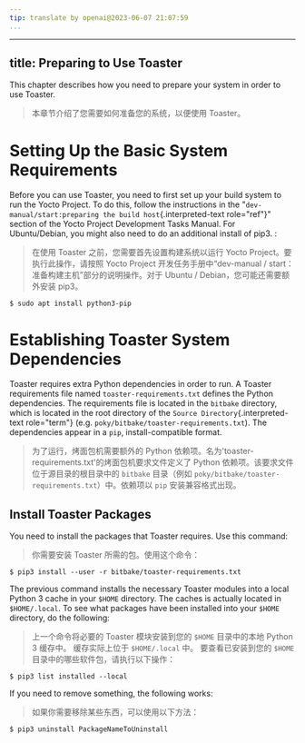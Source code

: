 ```yaml
---
tip: translate by openai@2023-06-07 21:07:59
...
```

---
title: Preparing to Use Toaster
-------------------------------

This chapter describes how you need to prepare your system in order to use Toaster.

> 本章节介绍了您需要如何准备您的系统，以便使用 Toaster。

# Setting Up the Basic System Requirements

Before you can use Toaster, you need to first set up your build system to run the Yocto Project. To do this, follow the instructions in the \"`dev-manual/start:preparing the build host`{.interpreted-text role="ref"}\" section of the Yocto Project Development Tasks Manual. For Ubuntu/Debian, you might also need to do an additional install of pip3. :

> 在使用 Toaster 之前，您需要首先设置构建系统以运行 Yocto Project。要执行此操作，请按照 Yocto Project 开发任务手册中“dev-manual / start：准备构建主机”部分的说明操作。对于 Ubuntu / Debian，您可能还需要额外安装 pip3。

```shell
$ sudo apt install python3-pip
```

# Establishing Toaster System Dependencies

Toaster requires extra Python dependencies in order to run. A Toaster requirements file named `toaster-requirements.txt` defines the Python dependencies. The requirements file is located in the `bitbake` directory, which is located in the root directory of the `Source Directory`{.interpreted-text role="term"} (e.g. `poky/bitbake/toaster-requirements.txt`). The dependencies appear in a `pip`, install-compatible format.

> 为了运行，烤面包机需要额外的 Python 依赖项。名为'toaster-requirements.txt'的烤面包机要求文件定义了 Python 依赖项。该要求文件位于源目录的根目录中的 `bitbake` 目录（例如 `poky/bitbake/toaster-requirements.txt`）中。依赖项以 `pip` 安装兼容格式出现。

## Install Toaster Packages

You need to install the packages that Toaster requires. Use this command:

> 你需要安装 Toaster 所需的包。使用这个命令：

```shell
$ pip3 install --user -r bitbake/toaster-requirements.txt
```

The previous command installs the necessary Toaster modules into a local Python 3 cache in your `$HOME` directory. The caches is actually located in `$HOME/.local`. To see what packages have been installed into your `$HOME` directory, do the following:

> 上一个命令将必要的 Toaster 模块安装到您的 `$HOME` 目录中的本地 Python 3 缓存中。 缓存实际上位于 `$HOME/.local` 中。 要查看已安装到您的 `$HOME` 目录中的哪些软件包，请执行以下操作：

```shell
$ pip3 list installed --local
```

If you need to remove something, the following works:

> 如果你需要移除某些东西，可以使用以下方法：

```shell
$ pip3 uninstall PackageNameToUninstall
```

